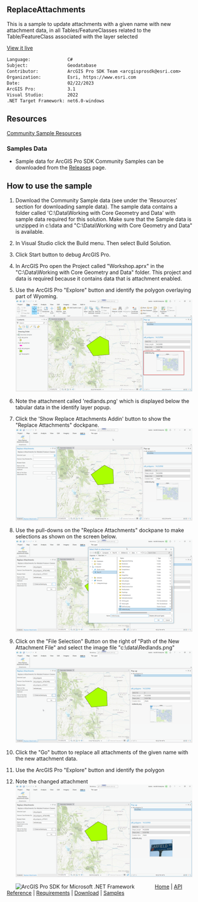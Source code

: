 ## ReplaceAttachments

<!-- TODO: Write a brief abstract explaining this sample -->
This is a sample to update attachments with a given name with new attachment data, in all Tables/FeatureClasses  related to the Table/FeatureClass associated with the layer selected  
  


<a href="https://pro.arcgis.com/en/pro-app/sdk/" target="_blank">View it live</a>

<!-- TODO: Fill this section below with metadata about this sample-->
```
Language:              C#
Subject:               Geodatabase
Contributor:           ArcGIS Pro SDK Team <arcgisprosdk@esri.com>
Organization:          Esri, https://www.esri.com
Date:                  02/22/2023
ArcGIS Pro:            3.1
Visual Studio:         2022
.NET Target Framework: net6.0-windows
```

## Resources

[Community Sample Resources](https://github.com/Esri/arcgis-pro-sdk-community-samples#resources)

### Samples Data

* Sample data for ArcGIS Pro SDK Community Samples can be downloaded from the [Releases](https://github.com/Esri/arcgis-pro-sdk-community-samples/releases) page.  

## How to use the sample
<!-- TODO: Explain how this sample can be used. To use images in this section, create the image file in your sample project's screenshots folder. Use relative url to link to this image using this syntax: ![My sample Image](FacePage/SampleImage.png) -->
      
  
1. Download the Community Sample data (see under the 'Resources' section for downloading sample data).  The sample data contains a folder called 'C:\Data\Working with Core Geometry and Data' with sample data required for this solution.  Make sure that the Sample data is unzipped in c:\data and "C:\Data\Working with Core Geometry and Data" is available.  
1. In Visual Studio click the Build menu. Then select Build Solution.  
1. Click Start button to debug ArcGIS Pro.  
1. In ArcGIS Pro open the Project called "Workshop.aprx" in the "C:\Data\Working with Core Geometry and Data" folder.  This project and data is required because it contains data that is attachment enabled.  
1. Use the ArcGIS Pro "Explore" button and identify the polygon overlaying part of Wyoming.   
![UI](Screenshots/Screen1.png)  
  
1. Note the attachment called 'redlands.png' which is displayed below the tabular data in the identify layer popup.  
1. Click the 'Show Replace Attachments Addin' button to show the "Replace Attachments" dockpane.  
![UI](Screenshots/Screen2.png)  
  
1. Use the pull-downs on the "Replace Attachments" dockpane to make selections as shown on the screen below.  
![UI](Screenshots/Screen3.png)  
  
1. Click on the "File Selection" Button on the right of "Path of the New Attachment File" and select the image file "c:\data\Redlands.png"  
![UI](Screenshots/Screen4.png)  
  
1. Click the "Go" button to replace all attachments of the given name with the new attachment data.  
1. Use the ArcGIS Pro "Explore" button and identify the polygon   
1. Note the changed attachment  
![UI](Screenshots/Screen5.png)  
  


<!-- End -->

&nbsp;&nbsp;&nbsp;&nbsp;&nbsp;&nbsp;<img src="https://esri.github.io/arcgis-pro-sdk/images/ArcGISPro.png"  alt="ArcGIS Pro SDK for Microsoft .NET Framework" height = "20" width = "20" align="top"  >
&nbsp;&nbsp;&nbsp;&nbsp;&nbsp;&nbsp;&nbsp;&nbsp;&nbsp;&nbsp;&nbsp;&nbsp;
[Home](https://github.com/Esri/arcgis-pro-sdk/wiki) | <a href="https://pro.arcgis.com/en/pro-app/latest/sdk/api-reference" target="_blank">API Reference</a> | [Requirements](https://github.com/Esri/arcgis-pro-sdk/wiki#requirements) | [Download](https://github.com/Esri/arcgis-pro-sdk/wiki#installing-arcgis-pro-sdk-for-net) | <a href="https://github.com/esri/arcgis-pro-sdk-community-samples" target="_blank">Samples</a>
